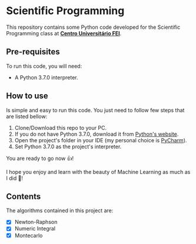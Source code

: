 # Scientific Programming

This repository contains some Python code developed for the Scientific Programming class at [**Centro Universitário FEI**](https://portal.fei.edu.br/).

## Pre-requisites
To run this code, you will need:
* A Python 3.7.0 interpreter.

## How to use
Is simple and easy to run this code. You just need to follow few steps that are listed bellow:

1. Clone/Download this repo to your PC.
2. If you do not have Python 3.7.0, download it from [Python's website](https://www.python.org/).
3. Open the project's folder in your IDE (my personal choice is [PyCharm](https://www.jetbrains.com/pycharm/)). 
4. Set Python 3.7.0 as the project's interpreter.

You are ready to go now :+1:!

I hope you enjoy and learn with the beauty of Machine Learning as much as I did :punch:!

## Contents
The algorithms contained in this project are:
- [x] Newton-Raphson
- [x] Numeric Integral
- [x] Montecarlo